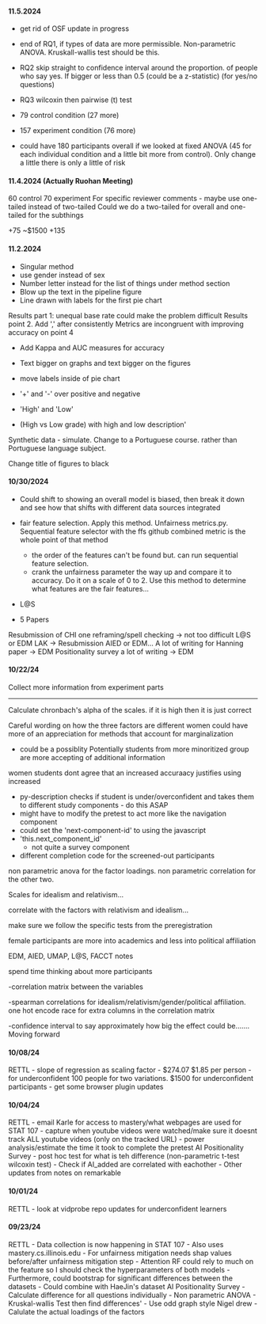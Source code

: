 #### 11.5.2024
- get rid of OSF update in progress
- end of RQ1, if types of data are more permissible. Non-parametric ANOVA. Kruskall-wallis test should be this.
- RQ2 skip straight to confidence interval around the proportion. of people who say yes. If bigger or less than 0.5 (could be a z-statistic) (for yes/no questions)
- RQ3 wilcoxin then pairwise (t) test



- 79 control condition (27 more)
- 157 experiment condition (76 more)

- could have 180 participants overall if we looked at fixed ANOVA (45 for each individual condition and a little bit more from control). Only change a little there is only a little of risk



#### 11.4.2024 (Actually Ruohan Meeting)
60 control 70 experiment
For specific reviewer comments - maybe use one-tailed instead of two-tailed
Could we do a two-tailed for overall and one-tailed for the subthings

+75 ~$1500
+135

#### 11.2.2024
- Singular method
- use gender instead of sex
- Number letter instead for the list of things under method section
- Blow up the text in the pipeline figure
- Line drawn with labels for the first pie chart

Results part 1: unequal base rate could make the problem difficult
Results point 2. Add ',' after consistently
Metrics are incongruent with improving accuracy on point 4
 - Add Kappa and AUC measures for accuracy
 
- Text bigger on graphs and text bigger on the figures
- move labels inside of pie chart
- '+' and '-' over positive and negative
- 'High' and 'Low'
- (High vs Low grade) with high and low description'

Synthetic data - simulate.
Change to a Portuguese course. rather than Portuguese language subject.

Change title of figures to black


#### 10/30/2024
- Could shift to showing an overall model is biased, then break it down and see how that shifts with different data sources integrated

- fair feature selection. Apply this method. Unfairness metrics.py. Sequential feature selector with the ffs github combined metric is the whole point of that method
	- the order of the features can't be found but. can run sequential feature selection.
	- crank the unfairness parameter the way up and compare it to accuracy. Do it on a scale of 0 to 2. Use this method to determine what features are the fair features...
- L@S
- 5 Papers



Resubmission of CHI one reframing/spell checking -> not too difficult L@S or EDM
LAK -> Resubmission AIED or EDM...
A lot of writing for Hanning paper -> EDM
Positionality survey a lot of writing -> EDM



#### 10/22/24

Collect more information from experiment parts

------
Calculate chronbach's alpha of the scales. if it is high then it is just correct

Careful wording on how the three factors are different
women could have more of an appreciation for methods that account for marginalization
- could be a possiblity
Potentially students from more minoritized group are more accepting of additional information

women students dont agree that an increased accuraacy justifies using increased

- py-description checks if student is under/overconfident and takes them to different study components - do this ASAP
- might have to modify the pretest to act more like the navigation component
- could set the 'next-component-id' to using the javascript
- 'this.next_component_id'
	- not quite a survey component
- different completion code for the screened-out participants


non parametric anova for the factor loadings. non parametric correlation for the other two.

Scales for idealism and relativism...

correlate with the factors with relativism and idealism...

make sure we follow the specific tests from the preregistration

female participants are more into academics and less into political affiliation

EDM, AIED, UMAP, L@S, FACCT
notes

spend time thinking about more participants


-correlation matrix between the variables

-spearman correlations for idealism/relativism/gender/political affiliation. one hot encode race for extra columns in the correlation matrix

-confidence interval to say approximately how big the effect could be....... Moving forward



#### 10/08/24
RETTL
	- slope of regression as scaling factor
	- $274.07 $1.85 per person
		- for underconfident 100 people for two variations. $1500 for underconfident participants
	- get some browser plugin updates

#### 10/04/24
RETTL
	- email Karle for access to mastery/what webpages are used for STAT 107
	- capture when youtube videos were watched/make sure it doesnt track ALL youtube videos (only on the tracked URL)
	- power analysis/estimate the time it took to complete the pretest
AI Positionality Survey
	- post hoc test for what is teh difference (non-parametric t-test wilcoxin test)
	- Check if AI_added are correlated with eachother
	- Other updates from notes on remarkable

#### 10/01/24
RETTL
	- look at vidprobe repo updates for underconfident learners


#### 09/23/24
RETTL
	- Data collection is now happening in STAT 107
	- Also uses mastery.cs.illinois.edu
	- For unfairness mitigation needs shap values before/after unfairness mitigation step
	- Attention RF could rely to much on the feature so I should check the hyperparameters of both models
	- Furthermore, could bootstrap for significant differences between the datasets
	- Could combine with HaeJin's dataset
AI Positionality Survey
	- Calculate difference for all questions individually
		- Non parametric ANOVA
		- Kruskal-wallis Test then find differences'
		- Use odd graph style Nigel drew
		- Calulate the actual loadings of the factors